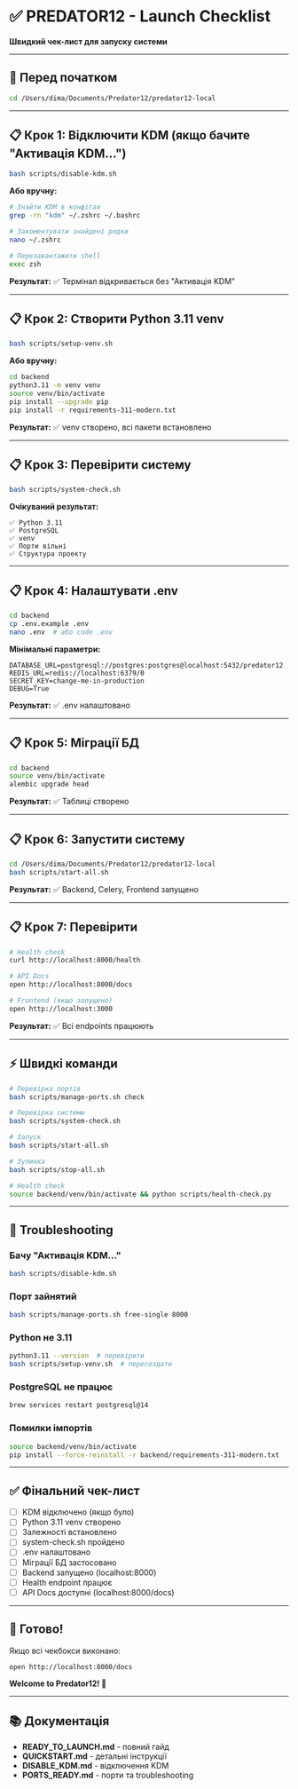 # ✅ PREDATOR12 - Launch Checklist

**Швидкий чек-лист для запуску системи**

---

## 🎯 Перед початком

```bash
cd /Users/dima/Documents/Predator12/predator12-local
```

---

## 📋 Крок 1: Відключити KDM (якщо бачите "Активація KDM...")

```bash
bash scripts/disable-kdm.sh
```

**Або вручну:**
```bash
# Знайти KDM в конфігах
grep -rn "kdm" ~/.zshrc ~/.bashrc

# Закоментувати знайдені рядки
nano ~/.zshrc

# Перезавантажити shell
exec zsh
```

**Результат:** ✅ Термінал відкривається без "Активація KDM"

---

## 📋 Крок 2: Створити Python 3.11 venv

```bash
bash scripts/setup-venv.sh
```

**Або вручну:**
```bash
cd backend
python3.11 -m venv venv
source venv/bin/activate
pip install --upgrade pip
pip install -r requirements-311-modern.txt
```

**Результат:** ✅ venv створено, всі пакети встановлено

---

## 📋 Крок 3: Перевірити систему

```bash
bash scripts/system-check.sh
```

**Очікуваний результат:**
```
✅ Python 3.11
✅ PostgreSQL
✅ venv
✅ Порти вільні
✅ Структура проекту
```

---

## 📋 Крок 4: Налаштувати .env

```bash
cd backend
cp .env.example .env
nano .env  # або code .env
```

**Мінімальні параметри:**
```env
DATABASE_URL=postgresql://postgres:postgres@localhost:5432/predator12
REDIS_URL=redis://localhost:6379/0
SECRET_KEY=change-me-in-production
DEBUG=True
```

**Результат:** ✅ .env налаштовано

---

## 📋 Крок 5: Міграції БД

```bash
cd backend
source venv/bin/activate
alembic upgrade head
```

**Результат:** ✅ Таблиці створено

---

## 📋 Крок 6: Запустити систему

```bash
cd /Users/dima/Documents/Predator12/predator12-local
bash scripts/start-all.sh
```

**Результат:** ✅ Backend, Celery, Frontend запущено

---

## 📋 Крок 7: Перевірити

```bash
# Health check
curl http://localhost:8000/health

# API Docs
open http://localhost:8000/docs

# Frontend (якщо запущено)
open http://localhost:3000
```

**Результат:** ✅ Всі endpoints працюють

---

## ⚡ Швидкі команди

```bash
# Перевірка портів
bash scripts/manage-ports.sh check

# Перевірка системи
bash scripts/system-check.sh

# Запуск
bash scripts/start-all.sh

# Зупинка
bash scripts/stop-all.sh

# Health check
source backend/venv/bin/activate && python scripts/health-check.py
```

---

## 🐛 Troubleshooting

### Бачу "Активація KDM..."
```bash
bash scripts/disable-kdm.sh
```

### Порт зайнятий
```bash
bash scripts/manage-ports.sh free-single 8000
```

### Python не 3.11
```bash
python3.11 --version  # перевірити
bash scripts/setup-venv.sh  # пересоздати
```

### PostgreSQL не працює
```bash
brew services restart postgresql@14
```

### Помилки імпортів
```bash
source backend/venv/bin/activate
pip install --force-reinstall -r backend/requirements-311-modern.txt
```

---

## ✅ Фінальний чек-лист

- [ ] KDM відключено (якщо було)
- [ ] Python 3.11 venv створено
- [ ] Залежності встановлено
- [ ] system-check.sh пройдено
- [ ] .env налаштовано
- [ ] Міграції БД застосовано
- [ ] Backend запущено (localhost:8000)
- [ ] Health endpoint працює
- [ ] API Docs доступні (localhost:8000/docs)

---

## 🎉 Готово!

Якщо всі чекбокси виконано:

```bash
open http://localhost:8000/docs
```

**Welcome to Predator12! 🚀**

---

## 📚 Документація

- **READY_TO_LAUNCH.md** - повний гайд
- **QUICKSTART.md** - детальні інструкції
- **DISABLE_KDM.md** - відключення KDM
- **PORTS_READY.md** - порти та troubleshooting
